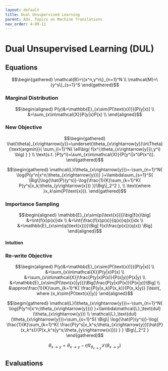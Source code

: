 ```yaml
---
layout: default
title: Dual Unsupervised Learning
parent: Adv. Topics on Machine Translations
nav_order: 4-09-11
---
```


# Dual Unsupervised Learning \(DUL\)

## Equations

$$\begin{gathered}
\mathcal{B}=\{x^n,y^n\}_{n=1}^N \\
\mathcal{M}=\{y^s\}_{s=1}^S
\end{gathered}$$

### Marginal Distribution

$$\begin{aligned}
P(y)&=\mathbb{E}_{x\sim{P(\text{x})}}[P(y|x)] \\
&=\sum_{x\in\mathcal{X}}P(y|x)P(x) \\
\end{aligned}$$

### New Objective

$$\begin{gathered}
\hat{\theta}_{x\rightarrow{y}}=\underset{\theta_{x\rightarrow{y}}\in\Theta}{\text{argmin}}{
    \sum_{i=1}^N{
        \ell\big(
            f(x^i;\theta_{x\rightarrow{y}}),y^i)
        \big)
    }
} \\
\text{s.t. }P(y^i)=\sum_{x\in\mathcal{X}}{P(y^i|x^i)P(x^i)}.
\end{gathered}$$

$$\begin{gathered}
\mathcal{L}(\theta_{x\rightarrow{y}})=-\sum_{n=1}^N{
    \log{P(y^n|x^n;\theta_{x\rightarrow{y}})}
}+\lambda\sum_{s=1}^S{
    \Big\|\log{\hat{P}(y^s)}-\log{\frac{1}{K}\sum_{k=1}^K{
        P(y^s|x_k;\theta_{y\rightarrow{x}})
    }}\Big\|_2^2
}, \\
\text{where }x_k\sim{P(\text{x})}.
\end{gathered}$$

### Importance Sampling

$$\begin{aligned}
\mathbb{E}_{x\sim{p(\text{x})}}\big[f(x)\big]
&=\int{f(x)p(x)}dx \\
&=\int{\frac{f(x)p(x)}{q(x)}q(x)}dx \\
&=\mathbb{E}_{x\sim{q(\text{x})}}\Big[
    f(x)\frac{p(x)}{q(x)}
\Big]
\end{aligned}$$

#### Intuition


### Re-write Objective

$$\begin{aligned}
P(y)&=\mathbb{E}_{x\sim{P(\text{x})}}[P(y|x)] \\
&=\sum_{x\in\mathcal{X}}P(y|x)P(x) \\
&=\sum_{x\in\mathcal{X}}\frac{P(y|x)P(x)}{P(x|y)}P(x|y) \\
&=\mathbb{E}_{x\sim{P(\text{x}|y)}}\Big[\frac{P(y|x)P(x)}{P(x|y)}\Big] \\
&\approx\frac{1}{K}\sum_{k=1}^K{
    \frac{P(y|x_k)P(x_k)}{P(x_k|y)}
}\text{, where }x_k\sim{P(\text{x}|y)}
\end{aligned}$$

$$\begin{gathered}
\mathcal{L}(\theta_{x\rightarrow{y}})=-\sum_{n=1}^N{
    \log{P(y^n|x^n;\theta_{x\rightarrow{y}})}
}+\lambda\mathcal{L}_\text{dul}(\theta_{x\rightarrow{y}}) \\
\mathcal{L}_\text{dul}(\theta_{x\rightarrow{y}})=\sum_{s=1}^S{
    \Big\|
        \log{\hat{P}(y^s)}-\log{
            \frac{1}{K}\sum_{k=1}^K{
                \frac{P(y^s|x_k^s;\theta_{x\rightarrow{y}})\hat{P}(x_k^s)}{P(x_k^s|y^s;\theta_{y\rightarrow{x}})}
            }
        }
    \Big\|_2^2
}
\end{gathered}$$

$$
\theta_{x\rightarrow{y}}=\theta_{x\rightarrow{y}}-\eta\nabla_{\theta_{x\rightarrow{y}}}\mathcal{L}(\theta_{x\rightarrow{y}})
$$

## Evaluations

